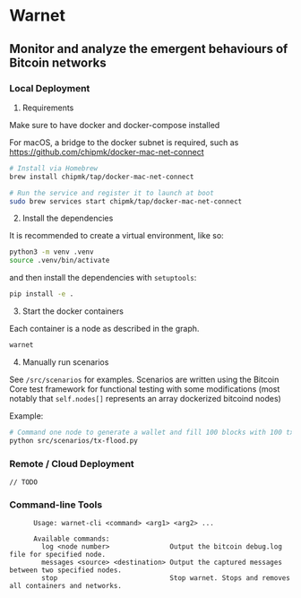 # Warnet

## Monitor and analyze the emergent behaviours of Bitcoin networks

### Local Deployment

1. Requirements

Make sure to have docker and docker-compose installed

For macOS, a bridge to the docker subnet is required, such as
https://github.com/chipmk/docker-mac-net-connect

```bash
# Install via Homebrew
brew install chipmk/tap/docker-mac-net-connect

# Run the service and register it to launch at boot
sudo brew services start chipmk/tap/docker-mac-net-connect
```

2. Install the dependencies

It is recommended to create a virtual environment, like so:

```bash
python3 -m venv .venv
source .venv/bin/activate
```

and then install the dependencies with `setuptools`:

```bash
pip install -e .
```

3. Start the docker containers

Each container is a node as described in the graph.

```bash
warnet
```

4. Manually run scenarios

See `/src/scenarios` for examples. Scenarios are written using the Bitcoin Core
test framework for functional testing with some modifications (most notably that
`self.nodes[]` represents an array dockerized bitcoind nodes)

Example:

```bash
# Command one node to generate a wallet and fill 100 blocks with 100 txs each
python src/scenarios/tx-flood.py
```

### Remote / Cloud Deployment

`// TODO`

### Command-line Tools

```
      Usage: warnet-cli <command> <arg1> <arg2> ...

      Available commands:
        log <node number>               Output the bitcoin debug.log file for specified node.
        messages <source> <destination> Output the captured messages between two specified nodes.
        stop                            Stop warnet. Stops and removes all containers and networks.
```
